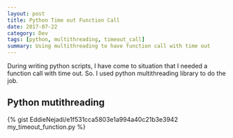 ```yaml
---
layout: post
title: Python Time out Function Call
date: 2017-07-22
category: Dev
tags: [python, multithreading, timeout_call]
summary: Using multithreading to have function call with time out
---
```


During writing python scripts, I have come to situation that I needed a function call with time out. So. I used python multithreading library to do the job.

## Python mutithreading

{% gist EddieNejadi/e1f531cca5803e1a994a40c21b3e3942 my_timeout_function.py %}